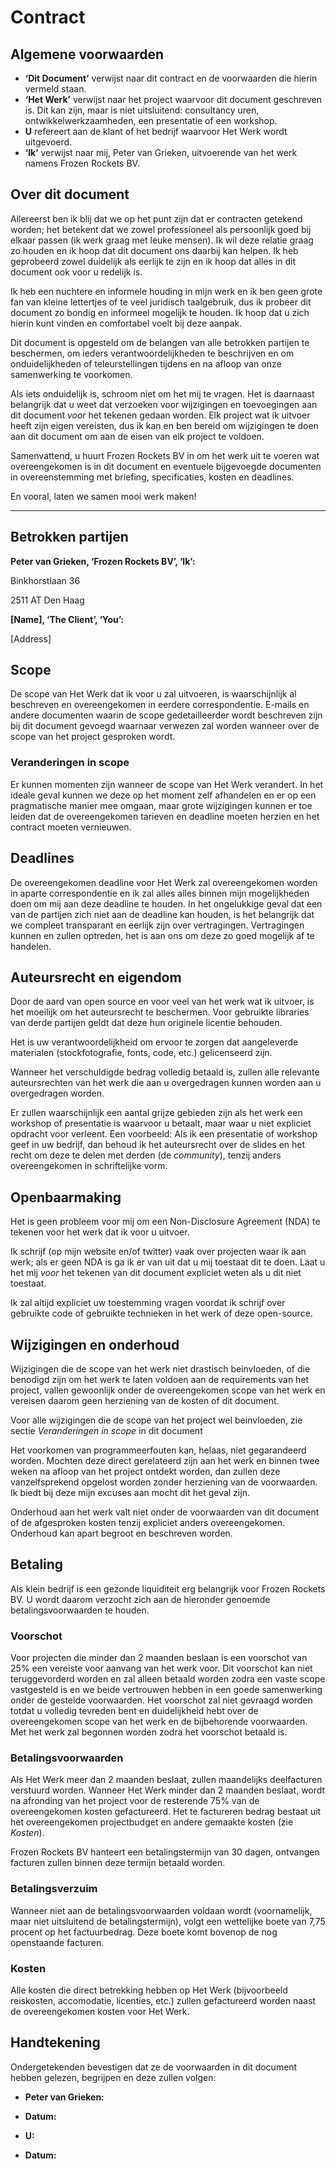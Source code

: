 # Contract

## Algemene voorwaarden

* **‘Dit Document’** verwijst naar dit contract en de voorwaarden die hierin
	vermeld staan.
* **‘Het Werk’** verwijst naar het project waarvoor dit document geschreven is.
	Dit kan zijn, maar is niet uitsluitend: consultancy uren, ontwikkelwerkzaamheden, een presentatie of een workshop.
* **U** refereert aan de klant of het bedrijf waarvoor Het Werk wordt uitgevoerd.
* **‘Ik’** verwijst naar mij, Peter van Grieken, uitvoerende van het werk namens Frozen Rockets BV.

## Over dit document

Allereerst ben ik blij dat we op het punt zijn dat er contracten getekend worden;
het betekent dat we zowel professioneel als persoonlijk goed bij elkaar passen (ik
werk graag met leuke mensen). Ik wil deze relatie graag zo houden en ik hoop dat
dit document ons daarbij kan helpen. Ik heb geprobeerd zowel duidelijk als
eerlijk te zijn en ik hoop dat alles in dit document ook voor u redelijk is.

Ik heb een nuchtere en informele houding in mijn werk en ik ben geen grote fan van
kleine lettertjes of te veel juridisch taalgebruik, dus ik probeer dit document zo bondig
en informeel mogelijk te houden. Ik hoop dat u zich hierin kunt vinden en comfortabel voelt
bij deze aanpak.

Dit document is opgesteld om de belangen van alle betrokken partijen te beschermen, om
ieders verantwoordelijkheden te beschrijven en om onduidelijkheden of teleurstellingen
tijdens en na afloop van onze samenwerking te voorkomen.

Als iets onduidelijk is, schroom niet om het mij te vragen. Het is daarnaast belangrijk
dat u weet dat verzoeken voor wijzigingen en toevoegingen aan dit document _voor_ het
tekenen gedaan worden. Elk project wat ik uitvoer heeft zijn eigen vereisten, dus ik kan
en ben bereid om wijzigingen te doen aan dit document om aan de eisen van elk project te
voldoen.

Samenvattend, u huurt Frozen Rockets BV in om het werk uit te voeren wat overeengekomen
is in dit document en eventuele bijgevoegde documenten in overeenstemming met briefing, 
specificaties, kosten en deadlines.

En vooral, laten we samen mooi werk maken!


---

## Betrokken partijen

**Peter van Grieken, ‘Frozen Rockets BV’, ‘Ik’:**

Binkhorstlaan 36

2511 AT Den Haag


**[Name], ‘The Client’, ‘You’:**

[Address]

## Scope

De scope van Het Werk dat ik voor u zal uitvoeren, is waarschijnlijk al beschreven en 
overeengekomen in eerdere correspondentie. E-mails en andere documenten waarin de 
scope gedetailleerder wordt beschreven zijn bij dit document gevoegd waarnaar
verwezen zal worden wanneer over de scope van het project gesproken wordt.


### Veranderingen in scope

Er kunnen momenten zijn wanneer de scope van Het Werk verandert. In het ideale geval
kunnen we deze op het moment zelf afhandelen en er op een pragmatische manier mee
omgaan, maar grote wijzigingen kunnen er toe leiden dat de overeengekomen tarieven en
deadline moeten herzien en het contract moeten vernieuwen.



## Deadlines

De overeengekomen deadline voor Het Werk zal overeengekomen worden in aparte 
correspondentie en ik zal alles alles binnen mijn mogelijkheden doen om mij
aan deze deadline te houden. In het ongelukkige geval dat een van de partijen
zich niet aan de deadline kan houden, is het belangrijk dat we compleet
transparant en eerlijk zijn over vertragingen. Vertragingen kunnen en zullen
optreden, het is aan ons om deze zo goed mogelijk af te handelen.


## Auteursrecht en eigendom

Door de aard van open source en voor veel van het werk wat ik uitvoer, is het
moeilijk om het auteursrecht te beschermen. Voor gebruikte libraries van derde
partijen geldt dat deze hun originele licentie behouden.

Het is uw verantwoordelijkheid om ervoor te zorgen dat aangeleverde materialen
(stockfotografie, fonts, code, etc.) gelicenseerd zijn. 

Wanneer het verschuldigde bedrag volledig betaald is, zullen alle relevante 
auteursrechten van het werk die aan u overgedragen kunnen worden aan u
overgedragen worden.

Er zullen waarschijnlijk een aantal grijze gebieden zijn als het werk een workshop
of presentatie is waarvoor u betaalt, maar waar u niet expliciet opdracht voor 
verleent. Een voorbeeld: Als ik een presentatie of workshop geef in uw bedrijf,
dan behoud ik het auteursrecht over de slides en het recht om deze te delen met
derden (de _community_), tenzij anders overeengekomen in schriftelijke vorm.


## Openbaarmaking

Het is geen probleem voor mij om een Non-Disclosure Agreement (NDA) te tekenen voor
het werk dat ik voor u uitvoer.

Ik schrijf (op mijn website en/of twitter) vaak over projecten waar ik aan werk; als
er geen NDA is ga ik er van uit dat u mij toestaat dit te doen. Laat u het mij _voor_
het tekenen van dit document expliciet weten als u dit niet toestaat.

Ik zal altijd expliciet uw toestemming vragen voordat ik schrijf over gebruikte code
of gebruikte technieken in het werk of deze open-source.


## Wijzigingen en onderhoud

Wijzigingen die de scope van het werk niet drastisch beinvloeden, of die benodigd
zijn om het werk te laten voldoen aan de requirements van het project, vallen
gewoonlijk onder de overeengekomen scope van het werk en vereisen daarom geen 
herziening van de kosten of dit document.

Voor alle wijzigingen die de scope van het project wel beinvloeden, zie sectie
_Veranderingen in scope_ in dit document

Het voorkomen van programmeerfouten kan, helaas, niet gegarandeerd worden. Mochten
deze direct gerelateerd zijn aan het werk en binnen twee weken na afloop van het 
project ontdekt worden, dan zullen deze vanzelfsprekend opgelost worden zonder
herziening van de voorwaarden. Ik biedt bij deze mijn excuses aan mocht dit het
geval zijn.

Onderhoud aan het werk valt niet onder de voorwaarden van dit document of de
afgesproken kosten tenzij expliciet anders overeengekomen. Onderhoud kan apart
begroot en beschreven worden.


## Betaling

Als klein bedrijf is een gezonde liquiditeit erg belangrijk voor Frozen Rockets BV.
U wordt daarom verzocht zich aan de hieronder genoemde betalingsvoorwaarden te houden.


### Voorschot

Voor projecten die minder dan 2 maanden beslaan is een voorschot van 25% een 
vereiste voor aanvang van het werk voor. Dit voorschot kan niet teruggevorderd
worden en zal alleen betaald worden zodra een vaste scope vastgesteld is en we 
beide vertrouwen hebben in een goede samenwerking onder de gestelde voorwaarden.
Het voorschot zal niet gevraagd worden totdat u volledig tevreden bent en 
duidelijkheid hebt over de overeengekomen scope van het werk en de bijbehorende
voorwaarden. Met het werk zal begonnen worden zodra het voorschot betaald is.


### Betalingsvoorwaarden

Als Het Werk meer dan 2 maanden beslaat, zullen maandelijks deelfacturen verstuurd 
worden. Wanneer Het Werk minder dan 2 maanden beslaat, wordt na afronding van het
project voor de resterende 75% van de overeengekomen kosten gefactureerd.
Het te factureren bedrag bestaat uit het overeengekomen projectbudget en andere
gemaakte kosten (zie _Kosten_). 

Frozen Rockets BV hanteert een betalingstermijn van 30 dagen, ontvangen facturen 
zullen binnen deze termijn betaald worden.


### Betalingsverzuim

Wanneer niet aan de betalingsvoorwaarden voldaan wordt (voornamelijk, maar niet 
uitsluitend de betalingstermijn), volgt een wettelijke boete van 7,75 procent op
het factuurbedrag. Deze boete komt bovenop de nog openstaande facturen.


### Kosten

Alle kosten die direct betrekking hebben op Het Werk (bijvoorbeeld reiskosten, 
accomodatie, licenties, etc.) zullen gefactureerd worden naast de overeengekomen
kosten voor Het Werk.



## Handtekening

Ondergetekenden bevestigen dat ze de voorwaarden in dit document hebben gelezen,
begrijpen en deze zullen volgen:

* **Peter van Grieken:**
* **Datum:**


* **U:**
* **Datum:**
